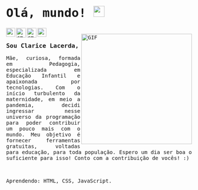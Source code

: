 
### <samp> <h1> Olá, mundo! <img src="https://raw.githubusercontent.com/iampavangandhi/iampavangandhi/master/gifs/Hi.gif" width="30px"></h1> </samp> 

<samp>
<a href="https://www.linkedin.com/in/claricemdl/">
   <img align="left" alt="cmdl Linkdein" width="24px" src="https://github.com/piyushP7pravin/piyushP7pravin/blob/master/Linkedin.svg" />
  </a>
  <a href="mailto:claricemdeveza@gmail.com">
    <img align="left" alt="cmdl mail" width="26px" src="https://github.com/piyushP7pravin/piyushP7pravin/blob/master/Gmail.svg" />
  </a>
  <a href="https://twitter.com/clamdl">
    <img align="left" alt="cmdl Twitter" width="26px" src="https://github.com/piyushP7pravin/piyushP7pravin/blob/master/Twitter.svg" />
  </a>
  <a href="https://www.instagram.com/cla.mdl/">
    <img align="left" alt="cmdl Instagram" width="24px" src="https://github.com/piyushP7pravin/piyushP7pravin/blob/master/Instagram.svg" />
  </a>
<br />
<img align="right" alt="GIF" width="300px" src="https://media.giphy.com/media/xUOxf9lJKcBDrE6qmk/giphy.gif" />

### Sou Clarice Lacerda,
<p align="justify">
Mãe, curiosa, formada em Pedagogia, especializada em Educação Infantil e apaixonada por tecnologias. 
Com o início turbulento da maternidade, em meio a pandemia, decidi ingressar nesse universo da programação para poder contribuir um pouco mais com o mundo. Meu objetivo é fornecer ferramentas gratuitas, voltadas para educação, para toda população. Espero um dia ser boa o suficiente para isso! Conto com a contribuição de vocês! :) </p>
<br/>
<br/>
Aprendendo: HTML, CSS, JavaScript.
</samp>
